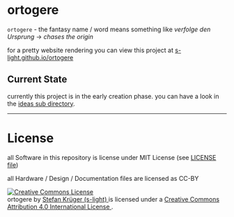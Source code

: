 <!--lint disable list-item-indent-->

# ortogere
`ortogere` - the fantasy name / word means something like *verfolge den Ursprung* -> *chases the origin*

for a pretty website rendering you can view this project at [s-light.github.io/ortogere](https://s-light.github.io/ortogere/)


## Current State
currently this project is in the early creation phase.
you can have a look in the [ideas sub directory](ideas/readme.md).




---
# License
all Software in this repository is license under MIT License (see [LICENSE file](LICENSE))

all Hardware / Design / Documentation files are licensed as CC-BY

<!-- License info -->
<a rel="license" href="http://creativecommons.org/licenses/by/4.0/">
    <img alt="Creative Commons License" style="border-width:0" src="https://i.creativecommons.org/l/by/4.0/88x31.png" />
</a><br />
<span xmlns:dct="http://purl.org/dc/terms/" property="dct:title">
    ortogere
</span>
by
<a xmlns:cc="http://creativecommons.org/ns#" href="https://github.com/s-light/LEDBoard_Layout_Sun" property="cc:attributionName" rel="cc:attributionURL">
    Stefan Krüger (s-light)
</a>
is licensed under a
<a rel="license" href="http://creativecommons.org/licenses/by/4.0/">
    Creative Commons Attribution 4.0 International License
</a>.
